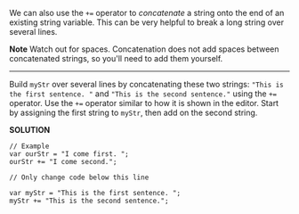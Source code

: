 We can also use the `+=` operator to *concatenate* a string onto the end of an existing string variable. This can be very helpful to break a long string over several lines.

**Note**
Watch out for spaces. Concatenation does not add spaces between concatenated strings, so you'll need to add them yourself.

---

Build `myStr` over several lines by concatenating these two strings: `"This is the first sentence. "` and `"This is the second sentence."` using the `+=` operator. Use the `+=` operator similar to how it is shown in the editor. Start by assigning the first string to `myStr`, then add on the second string.

**SOLUTION**

```
// Example
var ourStr = "I come first. ";
ourStr += "I come second.";

// Only change code below this line

var myStr = "This is the first sentence. "; 
myStr += "This is the second sentence.";


```
